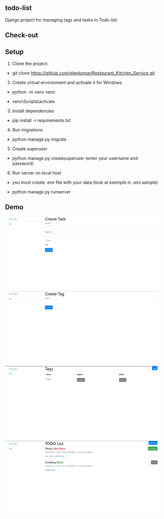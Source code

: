 **todo-list**
---------------------
Django project for managing tags and tasks in Todo-list.

**Check-out**
--------------------



**Setup**
-------------------
1. Clone the project:
* git clone https://github.com/elenkomar/Restaurant_Kitchen_Service.git

2. Create virtual environment and activate it
for Windows

* python -m venv venv

* venv\Scripts\activate

3. Install dependencies
* pip install -r requirements.txt

4. Run migrations
* python manage.py migrate

5. Create superuser
* python manage.py createsuperuser (enter your username and password)

6. Run server on local host

* you must create .env file with your data (look at exemple in .env.sample)

* python manage.py runserver

**Demo**
--------------------
![creat_task.jpg](screenshot_pages%2Fcreat_task.jpg)
![create_tag.jpg](screenshot_pages%2Fcreate_tag.jpg)
![tags.jpg](screenshot_pages%2Ftags.jpg)
![home_page.jpg](screenshot_pages%2Fhome_page.jpg)